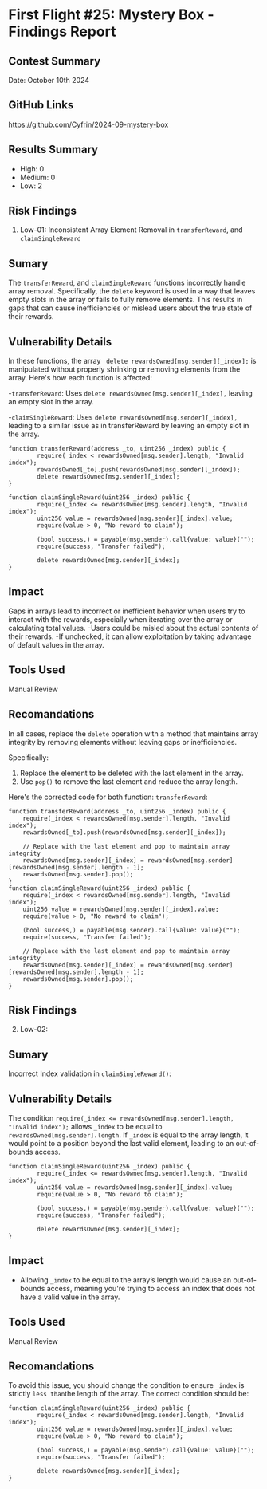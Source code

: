# First Flight #25: Mystery Box - Findings Report

## Contest Summary
Date: October 10th 2024

## GitHub Links
https://github.com/Cyfrin/2024-09-mystery-box

## Results Summary
- High: 0
- Medium: 0
- Low: 2

## Risk Findings
1. Low-01: Inconsistent Array Element Removal in `transferReward`, and `claimSingleReward`

## Sumary
The `transferReward`, and `claimSingleReward` functions incorrectly handle array removal. Specifically, the `delete` keyword is used in a way that leaves empty slots in the array or fails to fully remove elements. This results in gaps that can cause inefficiencies or mislead users about the true state of their rewards.

## Vulnerability Details
In these functions, the array ` delete rewardsOwned[msg.sender][_index];` is manipulated without properly shrinking or removing elements from the array. 
Here's how each function is affected:

-`transferReward`: Uses `delete rewardsOwned[msg.sender][_index],` leaving an empty slot in the array.

-`claimSingleReward`: Uses `delete rewardsOwned[msg.sender][_index],` leading to a similar issue as in transferReward by leaving an empty slot in the array.

``` solidity
function transferReward(address _to, uint256 _index) public {
        require(_index < rewardsOwned[msg.sender].length, "Invalid index");
        rewardsOwned[_to].push(rewardsOwned[msg.sender][_index]);
        delete rewardsOwned[msg.sender][_index];
}

function claimSingleReward(uint256 _index) public {
        require(_index <= rewardsOwned[msg.sender].length, "Invalid index");
        uint256 value = rewardsOwned[msg.sender][_index].value;
        require(value > 0, "No reward to claim");

        (bool success,) = payable(msg.sender).call{value: value}("");
        require(success, "Transfer failed");

        delete rewardsOwned[msg.sender][_index];
}
```

## Impact
 Gaps in arrays lead to incorrect or inefficient behavior when users try to interact with the rewards, especially when iterating over the array or calculating total values. 
-Users could be misled about the actual contents of their rewards.
-If unchecked, it can allow exploitation by taking advantage of default values  in the array.

 ## Tools Used
 Manual Review
 
## Recomandations
In all cases, replace the `delete` operation with a method that maintains array integrity by removing elements without leaving gaps or inefficiencies.

Specifically:
1. Replace the element to be deleted with the last element in the array.
2. Use `pop()` to remove the last element and reduce the array length.

Here's the corrected code for both function:
`transferReward`:
```solidity
function transferReward(address _to, uint256 _index) public {
    require(_index < rewardsOwned[msg.sender].length, "Invalid index");
    rewardsOwned[_to].push(rewardsOwned[msg.sender][_index]);

    // Replace with the last element and pop to maintain array integrity
    rewardsOwned[msg.sender][_index] = rewardsOwned[msg.sender][rewardsOwned[msg.sender].length - 1];
    rewardsOwned[msg.sender].pop();
}
function claimSingleReward(uint256 _index) public {
    require(_index < rewardsOwned[msg.sender].length, "Invalid index");
    uint256 value = rewardsOwned[msg.sender][_index].value;
    require(value > 0, "No reward to claim");

    (bool success,) = payable(msg.sender).call{value: value}("");
    require(success, "Transfer failed");

    // Replace with the last element and pop to maintain array integrity
    rewardsOwned[msg.sender][_index] = rewardsOwned[msg.sender][rewardsOwned[msg.sender].length - 1];
    rewardsOwned[msg.sender].pop();
}

```


## Risk Findings
2. Low-02:

## Sumary
Incorrect Index validation in `claimSingleReward()`:

## Vulnerability Details
The condition `require(_index <= rewardsOwned[msg.sender].length, "Invalid index");` allows `_index` to be equal to `rewardsOwned[msg.sender].length`. 
If `_index` is equal to the array length, it would point to a position beyond the last valid element, leading to an out-of-bounds access.

``` solidity
function claimSingleReward(uint256 _index) public {
        require(_index <= rewardsOwned[msg.sender].length, "Invalid index");
        uint256 value = rewardsOwned[msg.sender][_index].value;
        require(value > 0, "No reward to claim");

        (bool success,) = payable(msg.sender).call{value: value}("");
        require(success, "Transfer failed");

        delete rewardsOwned[msg.sender][_index];
}
```
## Impact
- Allowing `_index` to be equal to the array’s length would cause an out-of-bounds access, meaning you're trying to access an index that does not have a valid value in the array.

 ## Tools Used
 Manual Review
 
## Recomandations
To avoid this issue, you should change the condition to ensure `_index` is strictly `less than`the length of the array. 
The correct condition should be:
``` solidity
function claimSingleReward(uint256 _index) public {
        require(_index < rewardsOwned[msg.sender].length, "Invalid index");
        uint256 value = rewardsOwned[msg.sender][_index].value;
        require(value > 0, "No reward to claim");

        (bool success,) = payable(msg.sender).call{value: value}("");
        require(success, "Transfer failed");

        delete rewardsOwned[msg.sender][_index];
}
```